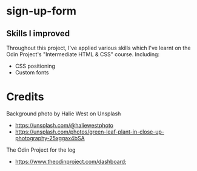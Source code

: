 # sign-up-form

## Skills I improved
Throughout this project, I've applied various skills which I've learnt 
on the Odin Project's "Intermediate HTML & CSS" course. Including: 
- CSS positioning
- Custom fonts 

# Credits
Background photo by Halie West on Unsplash 
- https://unsplash.com/@haliewestphoto
- https://unsplash.com/photos/green-leaf-plant-in-close-up-photography-25xggax4bSA

The Odin Project for the log
- https://www.theodinproject.com/dashboard;

